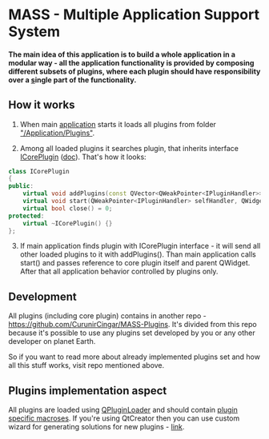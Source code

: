 # MASS - Multiple Application Support System

#### The main idea of this application is to build a whole application in a modular way - all the application functionality is provided by composing different subsets of plugins, where each plugin should have responsibility over a [s](https://en.wikipedia.org/wiki/Single_responsibility_principle)ingle part of the functionality.
## How it works
1. When main [application](/Application) starts it loads all plugins from folder ["/Application/Plugins"](/Application/Plugins).

2. Among all loaded plugins it searches plugin, that inherits interface [ICorePlugin](/Application/icoreplugin.h) ([doc](https://curunircingar.github.io/MASS/class_i_core_plugin.html)). 
That's how it looks:
```cpp
class ICorePlugin
{
public:
    virtual void addPlugins(const QVector<QWeakPointer<IPluginHandler>> &pluginHandlers) = 0;
    virtual void start(QWeakPointer<IPluginHandler> selfHandler, QWidget *parentWidget) = 0;
    virtual bool close() = 0;
protected:
    virtual ~ICorePlugin() {}
};
```

3. If main application finds plugin with ICorePlugin interface - it will send all other loaded plugins to it with addPlugins(). Than main application calls start() and passes reference to core plugin itself and parent QWidget. After that all application behavior controlled by plugins only.

## Development
All plugins (including core plugin) contains in another repo - https://github.com/CurunirCingar/MASS-Plugins. It's divided from this repo because it's possible to use any plugins set developed by you or any other developer on planet Earth. 

So if you want to read more about already implemented plugins set and how all this stuff works, visit repo mentioned above.

## Plugins implementation aspect
All plugins are loaded using [QPluginLoader](http://doc.qt.io/qt-5/qpluginloader.html) and should contain [plugin specific macroses](http://doc.qt.io/qt-5/plugins-howto.html).
If you're using QtCreator then you can use custom wizard for generating solutions for new plugins - [link](https://github.com/CurunirCingar/MASS/tree/master/Resources/QtCreator%20wizard).

